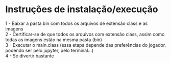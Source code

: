 # Instruções de instalação/execução

1 - Baixar a pasta bin com todos os arquivos de extensão class e as imagens<br/>
2 - Certificar-se de que todos os arquivos com extensão class, assim como todas as imagens estão na mesma pasta (bin)<br/>
3 - Executar o main.class (essa etapa depende das preferências do jogador, podendo ser pelo jupyter, pelo terminal...)<br/>
4 - Se divertir bastante
